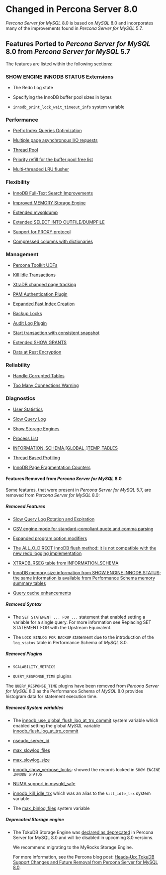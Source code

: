 # Changed in Percona Server 8.0

*Percona Server for MySQL* 8.0 is based on *MySQL* 8.0 and incorporates many of the
improvements found in *Percona Server for MySQL* 5.7.

## Features Ported to *Percona Server for MySQL* 8.0 from *Percona Server for MySQL* 5.7

The features are listed within the following sections:

### SHOW ENGINE INNODB STATUS Extensions


* The Redo Log state


* Specifying the InnoDB buffer pool sizes in bytes


* `innodb_print_lock_wait_timeout_info` system variable

### Performance


* [Prefix Index Queries Optimization](performance/prefix_index_queries_optimization.md#prefix-index-queries-optimization)


* [Multiple page asynchronous I/O requests](performance/aio_page_requests.md#aio-page-requests)


* [Thread Pool](performance/threadpool.md#threadpool)


* [Priority refill for the buffer pool free list](performance/xtradb_performance_improvements_for_io-bound_highly-concurrent_workloads.md#ps-buffer-pool-free-list-priority-refill)


* [Multi-threaded LRU flusher](performance/xtradb_performance_improvements_for_io-bound_highly-concurrent_workloads.md#lru-manager-threads)

### Flexibility


* [InnoDB Full-Text Search Improvements](flexibility/innodb_fts_improvements.md#innodb-fts-improvements)


* [Improved MEMORY Storage Engine](flexibility/improved_memory_engine.md#improved-memory-engine)


* [Extended mysqldump](flexibility/extended_mysqldump.md#extended-mysqldump)


* [Extended SELECT INTO OUTFILE/DUMPFILE](flexibility/extended_select_into_outfile.md#extended-select-into-outfile)


* [Support for PROXY protocol](flexibility/proxy_protocol_support.md#proxy-protocol-support)


* [Compressed columns with dictionaries](flexibility/compressed_columns.md#compressed-columns)

### Management


* [Percona Toolkit UDFs](management/udf_percona_toolkit.md#udf-percona-toolkit)


* [Kill Idle Transactions](management/kill_idle_trx.md)


* [XtraDB changed page tracking](management/changed_page_tracking.md)


* [PAM Authentication Plugin](management/pam_plugin.md)


* [Expanded Fast Index Creation](management/innodb_expanded_fast_index_creation.md)


* [Backup Locks](management/backup_locks.md)


* [Audit Log Plugin](management/audit_log_plugin.md)


* [Start transaction with consistent snapshot](management/start_transaction_with_consistent_snapshot.md)


* [Extended SHOW GRANTS](management/extended_show_grants.md)


* [Data at Rest Encryption](security/data-at-rest-encryption.md#data-at-rest-encryption)

### Reliability


* [Handle Corrupted Tables](reliability/innodb_corrupt_table_action.md)


* [Too Many Connections Warning](reliability/log_connection_error.md)

### Diagnostics


* [User Statistics](diagnostics/user_stats.md)


* [Slow Query Log](diagnostics/slow_extended.md#slow-extended)


* [Show Storage Engines](diagnostics/show_engines.md)


* [Process List](diagnostics/process_list.md)


* [INFORMATION_SCHEMA.[GLOBAL_]TEMP_TABLES](diagnostics/misc_info_schema_tables.md)


* [Thread Based Profiling](diagnostics/thread_based_profiling.md)


* [InnoDB Page Fragmentation Counters](diagnostics/innodb_fragmentation_count.md)

#### Features Removed from *Percona Server for MySQL* 8.0

Some features, that were present in *Percona Server for MySQL* 5.7, are removed from
*Percona Server for MySQL* 8.0:

##### Removed Features


* [Slow Query Log Rotation and Expiration](https://www.percona.com/doc/percona-server/5.7/flexibility/slowlog_rotation.html)


* [CSV engine mode for standard-compliant quote and comma parsing](https://www.percona.com/doc/percona-server/5.7/flexibility/csv_engine_mode.html)


* [Expanded program option modifiers](https://www.percona.com/doc/percona-server/5.7/management/expanded_program_option_modifiers.html)


* [The ALL_O_DIRECT InnoDB flush method: it is not compatible with the new
redo logging implementation](https://www.percona.com/doc/percona-server/5.7/scalability/innodb_io.html)


* [XTRADB_RSEG table from INFORMATION_SCHEMA](https://www.percona.com/doc/percona-server/5.7/diagnostics/misc_info_schema_tables.html)


* [InnoDB memory size information from SHOW ENGINE INNODB STATUS; the same
information is available from Performance Schema memory summary tables](https://www.percona.com/doc/percona-server/5.7/diagnostics/innodb_show_status.html)


* [Query cache enhancements](https://www.percona.com/doc/percona-server/5.7/performance/query_cache_enhance.html#query-cache-enhancements)

##### Removed Syntax


* The `SET STATEMENT ... FOR ...` statement that enabled setting a
variable for a single query. For more information see
Replacing SET STATEMENT FOR with the Upstream Equivalent.


* The `LOCK BINLOG FOR BACKUP` statement due to the introduction of the
`log_status` table in Performance Schema of *MySQL* 8.0.

##### Removed Plugins


* `SCALABILITY_METRICS`


* `QUERY_RESPONSE_TIME` plugins

The `QUERY_RESPONSE_TIME` plugins have been removed from *Percona Server for MySQL* 8.0 as the Performance Schema of *MySQL* 8.0
provides histogram data for statement execution time.

##### Removed System variables


* The [innodb_use_global_flush_log_at_trx_commit](https://www.percona.com/doc/percona-server/5.7/scalability/innodb_io.html#innodb_use_global_flush_log_at_trx_commit)
system variable which enabled setting the global *MySQL* variable
[innodb_flush_log_at_trx_commit](https://dev.mysql.com/doc/refman/8.0/en/innodb-parameters.html#sysvar_innodb_flush_log_at_trx_commit)


* [pseudo_server_id](https://www.percona.com/doc/percona-server/5.7/flexibility/per_session_server-id.html#pseudo_server_id)


* [max_slowlog_files](https://www.percona.com/doc/percona-server/5.7/flexibility/slowlog_rotation.html#max_slowlog_files)


* [max_slowlog_size](https://www.percona.com/doc/percona-server/5.7/flexibility/slowlog_rotation.html#max_slowlog_size)


* [innodb_show_verbose_locks](https://www.percona.com/doc/percona-server/5.7/diagnostics/innodb_show_status.html#innodb_show_verbose_locks):
showed the records locked in `SHOW ENGINE INNODB STATUS`


* [NUMA support in mysqld_safe](https://www.percona.com/doc/percona-server/5.7/performance/innodb_numa_support.html#improved-numa-support)


* [innodb_kill_idle_trx](https://www.percona.com/doc/percona-server/LATEST/management/innodb_kill_idle_trx.html)
which was an alias to the `kill_idle_trx` system variable


* The [max_binlog_files](https://www.percona.com/doc/percona-server/5.7/flexibility/max_binlog_files.html#max_binlog_files) system variable

##### Deprecated Storage engine


* The TokuDB Storage Engine was [declared as deprecated](https://www.percona.com/doc/percona-server/8.0/release-notes/Percona-Server-8.0.13-3.html) in Percona Server for MySQL 8.0 and will be disabled in upcoming 8.0 versions.

    We recommend migrating to the MyRocks Storage Engine.

    For more information, see the Percona blog post: [Heads-Up: TokuDB Support Changes and Future Removal from Percona Server for MySQL 8.0](https://www.percona.com/blog/2021/05/21/tokudb-support-changes-and-future-removal-from-percona-server-for-mysql-8-0/).
